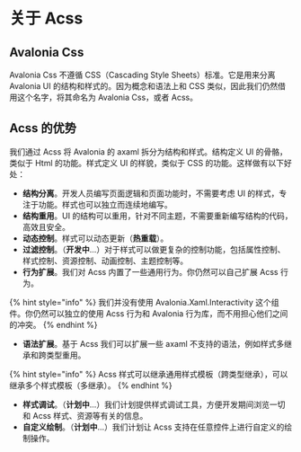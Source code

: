 # 关于 Acss

## Avalonia Css

Avalonia Css 不遵循 CSS（Cascading Style Sheets）标准。它是用来分离 Avalonia UI 的结构和样式的。因为概念和语法上和 CSS 类似，因此我们仍然借用这个名字，将其命名为 Avalonia Css，或者 Acss。

## Acss 的优势

我们通过 Acss 将 Avalonia 的 axaml 拆分为结构和样式。结构定义 UI 的骨骼，类似于 Html 的功能。样式定义 UI 的样貌，类似于 CSS 的功能。这样做有以下好处：

* **结构分离**。开发人员编写页面逻辑和页面功能时，不需要考虑 UI 的样式，专注于功能。样式也可以独立而连续地编写。
* **结构重用**。UI 的结构可以重用，针对不同主题，不需要重新编写结构的代码，高效且安全。
* **动态控制**。样式可以动态更新（**热重载**）。
* **过滤控制**。（**开发中**...）对于样式可以做更复杂的控制功能，包括属性控制、样式控制、资源控制、动画控制、主题控制等。
* **行为扩展**。我们对 Acss 内置了一些通用行为。你仍然可以自己扩展 Acss 行为。

{% hint style="info" %}
我们并没有使用 Avalonia.Xaml.Interactivity 这个组件。你仍然可以独立的使用 Acss 行为和 Avalonia 行为库，而不用担心他们之间的冲突。
{% endhint %}

* **语法扩展**。基于 Acss 我们可以扩展一些 axaml 不支持的语法，例如样式多继承和跨类型重用。

{% hint style="info" %}
Acss 样式可以继承通用样式模板（跨类型继承），可以继承多个样式模板（多继承）。
{% endhint %}

* **样式调试**。（**计划中**...）我们计划提供样式调试工具，方便开发期间浏览一切和 Acss 样式、资源等有关的信息。
* **自定义绘制**。（**计划中**...）我们计划让 Acss 支持在任意控件上进行自定义的绘制操作。
